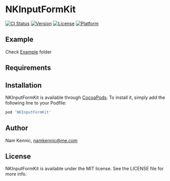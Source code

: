 # NKInputFormKit

[![CI Status](http://img.shields.io/travis/kennic/NKInputFormKit.svg?style=flat)](https://travis-ci.org/kennic/NKInputFormKit)
[![Version](https://img.shields.io/cocoapods/v/NKInputFormKit.svg?style=flat)](http://cocoapods.org/pods/NKInputFormKit)
[![License](https://img.shields.io/cocoapods/l/NKInputFormKit.svg?style=flat)](http://cocoapods.org/pods/NKInputFormKit)
[![Platform](https://img.shields.io/cocoapods/p/NKInputFormKit.svg?style=flat)](http://cocoapods.org/pods/NKInputFormKit)

## Example

Check [Example](https://github.com/kennic/NKInputFormKit/tree/master/Example) folder

## Requirements

## Installation

NKInputFormKit is available through [CocoaPods](http://cocoapods.org). To install
it, simply add the following line to your Podfile:

```ruby
pod 'NKInputFormKit'
```

## Author

Nam Kennic, namkennic@me.com

## License

NKInputFormKit is available under the MIT license. See the LICENSE file for more info.
